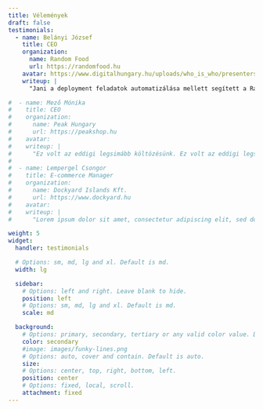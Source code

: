```yaml
---
title: Vélemények
draft: false
testimonials:
  - name: Belányi József
    title: CEO
    organization:
      name: Random Food
      url: https://randomfood.hu
    avatar: https://www.digitalhungary.hu/uploads/who_is_who/presenters/2739.png
    writeup: |
      "Jani a deployment feladatok automatizálása mellett segített a Random Food AWS infrastruktúrájának költséghatékony kialakításában, ezzel is segítve startupunk IT-biztonságát és hatékony működését."

#  - name: Mező Mónika
#    title: CEO
#    organization:
#      name: Peak Hungary
#      url: https://peakshop.hu
#    avatar:
#    writeup: |
#      "Ez volt az eddigi legsimább költözésünk. Ez volt az eddigi legsimább költözésünk."
#
#  - name: Lempergel Csongor
#    title: E-commerce Manager
#    organization:
#      name: Dockyard Islands Kft.
#      url: https://www.dockyard.hu
#    avatar:
#    writeup: |
#      "Lorem ipsum dolor sit amet, consectetur adipiscing elit, sed do eiusmod tempor incididunt ut labore et dolore magna aliqua. Ut enim ad minim veniam, quis nostrud exercitation ullamco laboris nisi ut aliquip ex ea commodo consequat."

weight: 5
widget:
  handler: testimonials

  # Options: sm, md, lg and xl. Default is md.
  width: lg

  sidebar:
    # Options: left and right. Leave blank to hide.
    position: left
    # Options: sm, md, lg and xl. Default is md.
    scale: md

  background:
    # Options: primary, secondary, tertiary or any valid color value. Default is primary.
    color: secondary
    #image: images/funky-lines.png
    # Options: auto, cover and contain. Default is auto.
    size:
    # Options: center, top, right, bottom, left.
    position: center
    # Options: fixed, local, scroll.
    attachment: fixed
---
```

